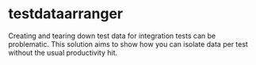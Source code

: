 # testdataarranger
Creating and tearing down test data for integration tests can be problematic.  This solution aims to show how you can isolate data per test without the usual productivity hit.
